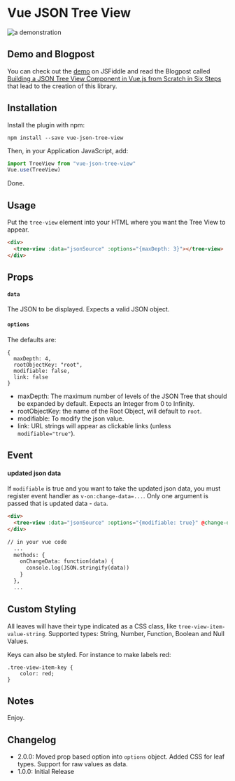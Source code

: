 # Vue JSON Tree View

![a demonstration](https://raw.githubusercontent.com/arvidkahl/vue-json-tree-view/master/header.png)


## Demo and Blogpost

You can check out the [demo](https://jsfiddle.net/arvidkahl/kwo6vk9d/11/) on JSFiddle and read the Blogpost called [Building a JSON Tree View Component in Vue.js from Scratch in Six Steps](https://devblog.digimondo.io/building-a-json-tree-view-component-in-vue-js-from-scratch-in-six-steps-ce0c05c2fdd8#.dkwh4jo2m) that lead to the creation of this library.

##  Installation

Install the plugin with npm:
```shell
npm install --save vue-json-tree-view
```

Then, in your Application JavaScript, add:
```javascript
import TreeView from "vue-json-tree-view"
Vue.use(TreeView)
```

Done.

## Usage

Put the `tree-view` element into your  HTML where you want the Tree View to appear.
```html
<div>
  <tree-view :data="jsonSource" :options="{maxDepth: 3}"></tree-view>
</div>
```

## Props

#### `data`

The JSON to be displayed. Expects a valid JSON object.

#### `options`

The defaults are:
```
{
  maxDepth: 4,
  rootObjectKey: "root",
  modifiable: false,
  link: false
}
```
- maxDepth: The maximum number of levels of the JSON Tree that should be expanded by default. Expects an Integer from 0 to Infinity.
- rootObjectKey: the name of the Root Object, will default to `root`.
- modifiable: To modify the json value.
- link: URL strings will appear as clickable links (unless `modifiable="true"`).

## Event

#### updated json data
If `modifiable` is true and you want to take the updated json data, you must register event handler as `v-on:change-data=...`. Only one argument is passed that is updated data - `data`.
```html
<div>
  <tree-view :data="jsonSource" :options="{modifiable: true}" @change-data="onChangeData"></tree-view>
</div>

// in your vue code
  ...
  methods: {
    onChangeData: function(data) {
      console.log(JSON.stringify(data))
    }
  },
  ...

```


## Custom Styling

All leaves will have their type indicated as a CSS class, like `tree-view-item-value-string`. Supported types: String, Number, Function, Boolean and Null Values.

Keys can also be styled. For instance to make labels red:
```
.tree-view-item-key {
    color: red;
}
```

## Notes

Enjoy.

## Changelog

- 2.0.0: Moved prop based option into `options` object. Added CSS for leaf types. Support for raw values as data.
- 1.0.0: Initial Release
